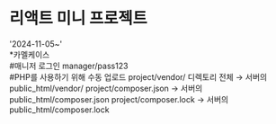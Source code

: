 # 리액트 미니 프로젝트
'2024-11-05~'
<br />
*카멜케이스
<br />
#매니저 로그인
manager/pass123
<br />
#PHP를 사용하기 위해 수동 업로드 
project/vendor/ 디렉토리 전체 → 서버의 public_html/vendor/
project/composer.json → 서버의 public_html/composer.json
project/composer.lock → 서버의 public_html/composer.lock
